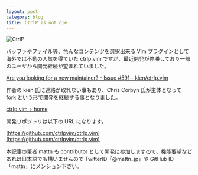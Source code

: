 ```yaml
---
layout: post
category: blog
title: CtrlP is not die
---
```


![CtrlP](http://ctrlpvim.github.io/ctrlp.vim/images/ctrlp.png)

バッファやファイル等、色んなコンテンツを選択出来る Vim プラグインとして海外では不動の人気を得ていた ctrlp.vim ですが、最近開発が停滞しており一部のユーザから開発継続が望まれていました。

[Are you looking for a new maintainer? - Issue #591 - kien/ctrlp.vim](https://github.com/kien/ctrlp.vim/issues/591)

作者の kien 氏に連絡が取れない事もあり、Chris Corbyn 氏が主体となって fork という形で開発を継続する事となりました。

[ctrlp.vim ÷ home](http://ctrlpvim.github.io/ctrlp.vim/)

開発リポジトリは以下の URL になります。

[https://github.com/ctrlpvim/ctrlp.vim](https://github.com/ctrlpvim/ctrlp.vim)

本記事の筆者 mattn も contributor として開発に参加しますので、機能要望などあれば日本語でも構いませんので TwitterID「@mattn\_jp」や GitHub ID「mattn」にメンション下さい。
